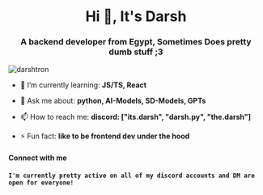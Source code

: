 <h1 align="center">Hi 👋, It's Darsh</h1>
<h3 align="center">A backend developer from Egypt, Sometimes Does pretty dumb stuff ;3</h3>

<p align="left"> <img src="https://komarev.com/ghpvc/?username=darshtron&label=Profile%20views&color=0e75b6&style=flat" alt="darshtron" /> </p>

- 🌱 I’m currently learning: **JS/TS, React**

- 💬 Ask me about: **python, AI-Models, SD-Models, GPTs**

- 📫 How to reach me: **discord: ["its.darsh", "darsh.py", "the.darsh"]**

- ⚡ Fun fact: **like to be frontend dev under the hood**

<h4 align="left">Connect with me<h4>

```
I'm currently pretty active on all of my discord accounts and DM are open for everyone!
```
